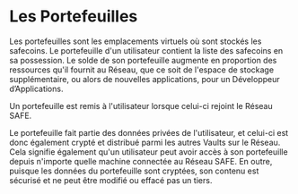 # Les Portefeuilles

Les portefeuilles sont les emplacements virtuels où sont stockés les safecoins. Le portefeuille d'un utilisateur contient la liste des safecoins en sa possession. Le solde de son portefeuille augmente en proportion des ressources qu'il fournit au Réseau, que ce soit de l'espace de stockage supplémentaire, ou alors de nouvelles applications, pour un Développeur d’Applications.

Un portefeuille est remis à l'utilisateur lorsque celui-ci rejoint le Réseau SAFE.

Le portefeuille fait partie des données privées de l'utilisateur, et celui-ci est donc également crypté et distribué parmi les autres Vaults sur le Réseau. Cela signifie également qu'un utilisateur peut avoir accès à son portefeuille depuis n'importe quelle machine connectée au Réseau SAFE. En outre, puisque les données du portefeuille sont cryptées, son contenu est sécurisé et ne peut être modifié ou effacé pas un tiers.
